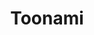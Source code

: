 ---
title: Toonami
crosslinks:
- TokyoGhoul
- anime_irl
- stevenuniverse
- HunterXHunter
- samuraijack
- modnews
- PrequelMemes
- gifs
- anime
- Naruto
- KingdomHearts
- reactiongifs
- KnightsOfPineapple
- skyrim
- wiiuhacks
- Twitch
- swordartonline
- StardustCrusaders
- highqualitygifs
---